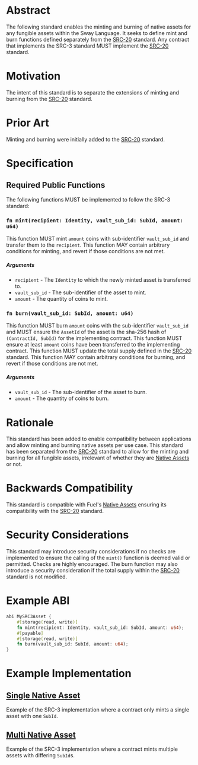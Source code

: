 # Abstract

The following standard enables the minting and burning of native assets for any fungible assets within the Sway Language. It seeks to define mint and burn functions defined separately from the [SRC-20](./src-20.md) standard. Any contract that implements the SRC-3 standard MUST implement the [SRC-20](./src-20.md) standard.

# Motivation

The intent of this standard is to separate the extensions of minting and burning from the [SRC-20](./src-20.md) standard.

# Prior Art

Minting and burning were initially added to the [SRC-20](./src-20.md) standard.

# Specification

## Required Public Functions

The following functions MUST be implemented to follow the SRC-3 standard:

### `fn mint(recipient: Identity, vault_sub_id: SubId, amount: u64)`

This function MUST mint `amount` coins with sub-identifier `vault_sub_id` and transfer them to the `recipient`. 
This function MAY contain arbitrary conditions for minting, and revert if those conditions are not met.

##### Arguments

* `recipient` - The `Identity` to which the newly minted asset is transferred to.
* `vault_sub_id` - The sub-identifier of the asset to mint.
* `amount` - The quantity of coins to mint.

### `fn burn(vault_sub_id: SubId, amount: u64)`

This function MUST burn `amount` coins with the sub-identifier `vault_sub_id` and MUST ensure the `AssetId` of the asset is the sha-256 hash of `(ContractId, SubId)` for the implementing contract. 
This function MUST ensure at least `amount` coins have been transferred to the implementing contract. 
This function MUST update the total supply defined in the [SRC-20](./src-20.md) standard. 
This function MAY contain arbitrary conditions for burning, and revert if those conditions are not met.

##### Arguments

* `vault_sub_id` - The sub-identifier of the asset to burn.
* `amount` - The quantity of coins to burn.

# Rationale

This standard has been added to enable compatibility between applications and allow minting and burning native assets per use case. This standard has been separated from the [SRC-20](./src-20.md) standard to allow for the minting and burning for all fungible assets, irrelevant of whether they are [Native Assets](https://docs.fuel.network/docs/sway/blockchain-development/native_assets) or not.

# Backwards Compatibility

This standard is compatible with Fuel's [Native Assets](https://docs.fuel.network/docs/sway/blockchain-development/native_assets) ensuring its compatibility with the [SRC-20](./src-20.md) standard.

# Security Considerations

This standard may introduce security considerations if no checks are implemented to ensure the calling of the `mint()` function is deemed valid or permitted. Checks are highly encouraged.
The burn function may also introduce a security consideration if the total supply within the [SRC-20](./src-20.md) standard is not modified.

# Example ABI

```rust
abi MySRC3Asset {
    #[storage(read, write)]
    fn mint(recipient: Identity, vault_sub_id: SubId, amount: u64);
    #[payable]
    #[storage(read, write)]
    fn burn(vault_sub_id: SubId, amount: u64);
}
```

# Example Implementation

## [Single Native Asset](../examples/src3-mint-burn/single_asset/src/single_asset.sw)

Example of the SRC-3 implementation where a contract only mints a single asset with one `SubId`.

## [Multi Native Asset](../examples/src3-mint-burn/multi_asset/src/multi_asset.sw)

Example of the SRC-3 implementation where a contract mints multiple assets with differing `SubId`s.
